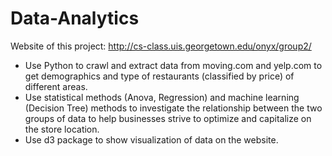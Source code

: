 # Data-Analytics
Website of this project: http://cs-class.uis.georgetown.edu/onyx/group2/

- Use Python to crawl and extract data from moving.com and yelp.com to get demographics and type of restaurants (classified by price) of different areas.
- Use statistical methods (Anova, Regression) and machine learning (Decision Tree) methods to investigate the relationship between the two groups of data to help businesses strive to optimize and capitalize on the store location.
- Use d3 package to show visualization of data on the website.
